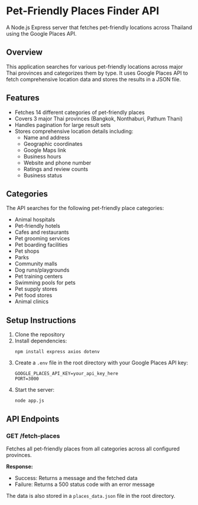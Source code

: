 # Pet-Friendly Places Finder API

A Node.js Express server that fetches pet-friendly locations across Thailand using the Google Places API.

## Overview

This application searches for various pet-friendly locations across major Thai provinces and categorizes them by type. It uses Google Places API to fetch comprehensive location data and stores the results in a JSON file.

## Features

- Fetches 14 different categories of pet-friendly places
- Covers 3 major Thai provinces (Bangkok, Nonthaburi, Pathum Thani)
- Handles pagination for large result sets
- Stores comprehensive location details including:
  - Name and address
  - Geographic coordinates
  - Google Maps link
  - Business hours
  - Website and phone number
  - Ratings and review counts
  - Business status

## Categories

The API searches for the following pet-friendly place categories:
- Animal hospitals
- Pet-friendly hotels
- Cafes and restaurants
- Pet grooming services
- Pet boarding facilities
- Pet shops
- Parks
- Community malls
- Dog runs/playgrounds
- Pet training centers
- Swimming pools for pets
- Pet supply stores
- Pet food stores
- Animal clinics

## Setup Instructions

1. Clone the repository
2. Install dependencies:
   ```
   npm install express axios dotenv
   ```
3. Create a `.env` file in the root directory with your Google Places API key:
   ```
   GOOGLE_PLACES_API_KEY=your_api_key_here
   PORT=3000
   ```
4. Start the server:
   ```
   node app.js
   ```

## API Endpoints

### GET /fetch-places
Fetches all pet-friendly places from all categories across all configured provinces.

**Response:**
- Success: Returns a message and the fetched data
- Failure: Returns a 500 status code with an error message

The data is also stored in a `places_data.json` file in the root directory.
